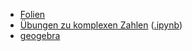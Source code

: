 - [Folien](/sessions/04_komplexe_zahlen/folien_komplexe_zahlen_operationen%20slides.pdf)
- [Übungen zu komplexen Zahlen](/sessions/04_komplexe_zahlen/uebungen_zu_komplexen_zahlen.md) ([.ipynb](/sessions/04_komplexe_zahlen/uebungen_zu_komplexen_zahlen.ipynb))
- [geogebra](/data/geogebra/)